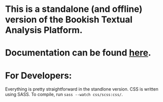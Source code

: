 # This is a standalone (and offline) version of the Bookish Textual Analysis Platform.
# Documentation can be found [here](https://docs.google.com/document/d/18veS_dW8tngKuV_mY6pr7mwD9OUuQBtY3GPmXfarRhc/edit?usp=sharing). 

# For Developers:
Everything is pretty straightforward in the standlone version.
CSS is written using SASS. To compile, run `sass --watch css/scss:css/`.
